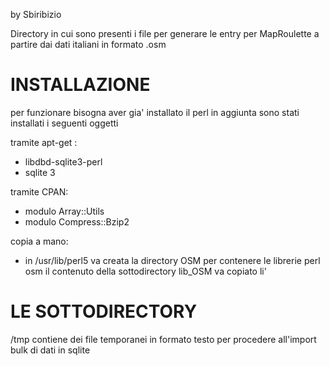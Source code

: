 by Sbiribizio

Directory in cui sono presenti i file per generare le entry per MapRoulette 
a partire dai dati italiani in formato .osm


# INSTALLAZIONE

per funzionare bisogna aver gia' installato il perl
in aggiunta sono stati installati i seguenti oggetti

tramite apt-get :
 - libdbd-sqlite3-perl
 - sqlite 3

tramite CPAN:
 - modulo Array::Utils
 - modulo Compress::Bzip2

copia a mano:
 - in /usr/lib/perl5 va creata la directory OSM per contenere
   le librerie perl osm 
il contenuto della sottodirectory lib_OSM va copiato li'




# LE SOTTODIRECTORY


/tmp contiene dei file temporanei in formato testo per procedere all'import
     bulk di dati in sqlite





